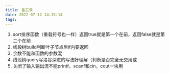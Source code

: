 ```yaml
---
title: 备忘录
date: 2022-07-12 14:15:14
tags:
---
```


1. sort排序函数（重载符号也一样）返回true就是第一个在前，返回false就是第二个在前
2. 线段树build判断叶子节点后if内要返回
3. 余数不能和函数的参数混
4. 线段树query写洛谷深进的写法好理解（判断是否完全无交用或
5. 关闭了输入输出流不能printf，scanf和cin，cout一块用

